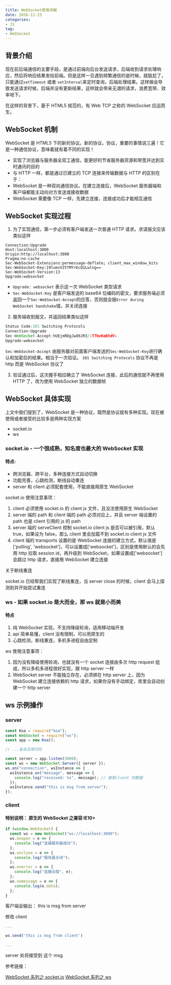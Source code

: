 ```yaml
---
title: WebSocket使用详解
date: 2016-11-23
categories:
- JS
tag: 
- WebSocket
---
```


## 背景介绍

现在前后端通信的主要手段，是通过前端向后台发送请求，后端收到请求处理响应，然后将响应结果发给前端。但是这样一旦遇到频繁通信的是时候，就尴尬了，只能通过`setTimeout` 或者 `setInterval`来定时查询，后端处理结果。这样做会导致发送请求时候，后端并没有更新结果，这样就会带来无谓的请求，浪费宽带、效率地下。

在这样的背景下，基于 HTML5 规范的，有 Web TCP 之称的 WebSocket 应运而生。

## WebSocket 机制

WebSocket 是 HTML5 下的新的协议。新的协议，协议，重要的事情说三遍！它是一种通信协议，意味着就有着不同的实现！

* 实现了浏览器与服务器全双工通信，能更好的节省服务器资源和带宽并达到实时通讯的目的
* 与 HTTP 一样，都是通过已建立的 TCP 连接来传输数据与 HTTP 的区别在于：
* WebSocket 是一种双向通信协议。在建立连接后，WebSocket 服务器端和客户端都能主动向对方发送或接收数据
* WebSocket 需要像 TCP 一样，先建立连接，连接成功后才能相互通信
<!-- more -->
## WebSocket 实现过程

1. 为了实现通信，第一步必须有客户端发送一次普通 HTTP 请求。求请报文应该类似这样

```
Connection:Upgrade
Host:localhost:3000
Origin:http://localhost:3000
Pragma:no-cache
Sec-WebSocket-Extensions:permessage-deflate; client_max_window_bits
Sec-WebSocket-Key:19lumxVZtYMY+EcQ1Lwlng==
Sec-WebSocket-Version:13
Upgrade:websocket
```

* `Upgrade: websocket` 表示这一次 WebSocket 类型请求
* `Sec-WebSocket-Key` 是客户端发送的 base64 位编码的密文，要求服务端必须返回一个`Sec-WebSocket-Accept`的应答，否则就会报`Error during WebSocket handshake`错，并关闭连接

2. 服务端收到报文，并返回结果类似这样

```js
Status Code:101 Switching Protocols
Connection:Upgrade
Sec-WebSocket-Accept:hUEjmRDgJwO6JR3/1T7bvKeBtdY=
Upgrade:websocket
```

`Sec-WebSocket-Accept` 由服务器对前面客户端发送的`Sec-WebSocket-Key`进行确认和加密后的结果。相当于一次验证。
`101 Switching Protocols` 协议不再是 http 而是 WebSocket 协议了

3. 验证通过后，这次握手相应确立了 WebSocket 连接，此后的通信就不再使用 HTTP 了，改为使用 WebSocket 独立的数据帧

## WebSocket 具体实现

上文中我们提到了，WebSocket 是一种协议，既然是协议就有多种实现。现在被使用或者接受的比较多是两种实现方案

* socket.io
* ws

### socket.io - 一个很成熟，知名度也最大的 WebSocket 实现

#### 特点:

* 跨浏览器、跨平台，多种连接方式自动切换
* 功能完善，心跳检测，断线自动重连
* server 和 client 必须配套使用，不能直接用原生 WebSocket

socket.io 使用注意事项：

1. client 必须使用 socket.io 的 client js 文件，且没法使用原生 WebSocket
2. server 端的 path 和 client 端的 path 必须对应上，并且 server 端设置的 path 也是 client 引用的 js 的 path
3. server 端的 serveClient 控制 socket.io client js 是否可以被引用，默认 true，如果设为 false，那么 client 里会加载不到 socket.io client js 文件
4. client 端的 transports 设置的是 WebSocket 连接的建立方式，默认值是['polling', 'websocket']，可以设置成['websocket']，区别是使用默认的会先用 http 拉取 session id，再升级到 WebSocket，如果设置成['websocket']会跳过 http 请求，直接用 WebSocket 建立连接

关于断线重连

socket.io 已经帮我们实现了断线重连，当 server close 的时候，client 会马上探测到并开始尝试重连

### ws - 如果 socket.io 是大而全，那 ws 就是小而美

#### 特点

1. 纯 WebSocket 实现，不支持降级轮询，适用移动端开发
2. api 简单易懂，client 没有限制，可以用原生的
3. 心跳检测，断线重连，多机多进程自由定制

ws 使用注意事项：

1. 因为没有降级使用轮询，也就没有一个 socket 连接由多次 http request 组成，所以多机多进程很好实现，跟 http server 一样
2. WebSocket server 不能独立存在，必须绑在 http server 上，因为 WebSocket 建立连接依赖的 http 请求，如果你没有手动绑定，库里会自动创建一个 http server

## ws 示例操作

### server

```js
const Koa = require("koa");
const WebSocket = require("ws");
const app = new Koa();

// ...省去无用代码

const server = app.listen(3000);
const ws = new WebSocket.Server({ server });
ws.on("connection", wsInstance => {
  wsInstance.on("message", message => {
    console.log("received: %s", message); // 接受client 的数据
  });
  wsInstance.send("this is msg from server");
});
```

### client

#### 特别说明： 原生的 WebSocket 之兼容 IE10+

```js
if (window.WebSocket) {
  const ws = new WebSocket("ws://localhost:3000");
  ws.onopen = e => {
    console.log("连接服务器成功");
  };
  ws.onclose = e => {
    console.log("服务器关闭");
  };
  ws.onerror = e => {
    console.log("连接出错", e);
  };
  ws.onmessage = e => {
    console.log(e.data);
  };
}
```

客户端会输出： this is msg from server

修改 client

```js
...

ws.send('this is msg from client')

...
```

server 处将接受到 这个 msg

参考链接：

[WebSocket 系列之 socket.io](https://cloud.tencent.com/community/article/417130)
[WebSocket 系列之 ws](https://cloud.tencent.com/community/article/790995)
